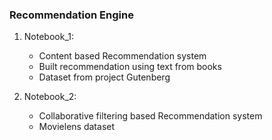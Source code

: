 ### Recommendation Engine

1. Notebook_1:
     - Content based Recommendation system
     - Built recommendation using text from books
     - Dataset from project Gutenberg

2. Notebook_2: 
     - Collaborative filtering based Recommendation system
     - Movielens dataset
     
